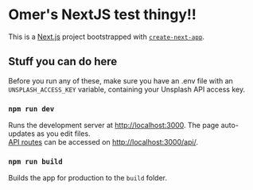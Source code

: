 # Omer's NextJS test thingy!!

This is a [Next.js](https://nextjs.org/) project bootstrapped with [`create-next-app`](https://github.com/vercel/next.js/tree/canary/packages/create-next-app).

## Stuff you can do here

Before you run any of these, make sure you have an .env file with an `UNSPLASH_ACCESS_KEY` variable, containing your Unsplash API access key.

### `npm run dev`

Runs the development server at [http://localhost:3000](http://localhost:3000). The page auto-updates as you edit files. \
[API routes](https://nextjs.org/docs/api-routes/introduction) can be accessed on [http://localhost:3000/api/](http://localhost:3000/api/).

### `npm run build`

Builds the app for production to the `build` folder.
